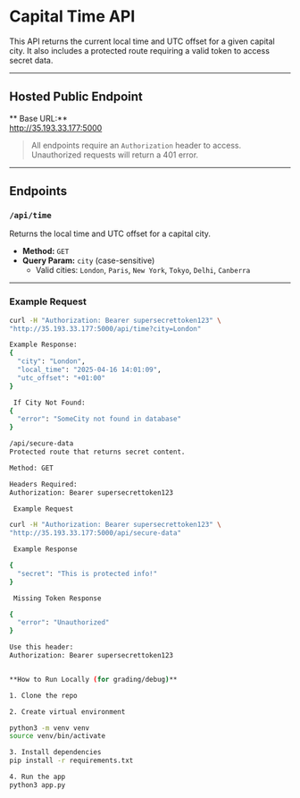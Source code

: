 #  Capital Time API

This API returns the current local time and UTC offset for a given capital city. It also includes a protected route requiring a valid token to access secret data.

---

##  Hosted Public Endpoint

** Base URL:**  
http://35.193.33.177:5000

>  All endpoints require an `Authorization` header to access. Unauthorized requests will return a 401 error.

---

##  Endpoints

### `/api/time`

Returns the local time and UTC offset for a capital city.

- **Method:** `GET`
- **Query Param:** `city` (case-sensitive)  
  - Valid cities: `London`, `Paris`, `New York`, `Tokyo`, `Delhi`, `Canberra`

---

### Example Request

```bash
curl -H "Authorization: Bearer supersecrettoken123" \
"http://35.193.33.177:5000/api/time?city=London"

Example Response:
{
  "city": "London",
  "local_time": "2025-04-16 14:01:09",
  "utc_offset": "+01:00"
}

 If City Not Found:
{
  "error": "SomeCity not found in database"
}

/api/secure-data
Protected route that returns secret content.

Method: GET

Headers Required:
Authorization: Bearer supersecrettoken123

 Example Request

curl -H "Authorization: Bearer supersecrettoken123" \
"http://35.193.33.177:5000/api/secure-data"

 Example Response

{
  "secret": "This is protected info!"
}

 Missing Token Response

{
  "error": "Unauthorized"
}

Use this header:
Authorization: Bearer supersecrettoken123


**How to Run Locally (for grading/debug)**

1. Clone the repo

2. Create virtual environment

python3 -m venv venv
source venv/bin/activate

3. Install dependencies
pip install -r requirements.txt

4. Run the app
python3 app.py


